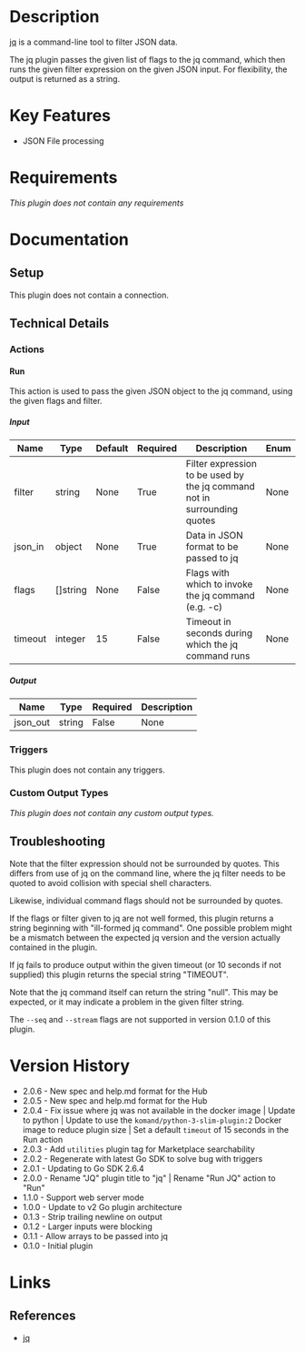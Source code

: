 # Description

[jq](https://stedolan.github.io/jq/) is a command-line tool to filter JSON data.

The jq plugin passes the given list of flags to the jq command, which then runs
the given filter expression on the given JSON input. For flexibility, the output is
returned as a string.

# Key Features

* JSON File processing

# Requirements

_This plugin does not contain any requirements_

# Documentation

## Setup

This plugin does not contain a connection.

## Technical Details

### Actions

#### Run

This action is used to pass the given JSON object to the jq command, using the given flags and filter.

##### Input

|Name|Type|Default|Required|Description|Enum|
|----|----|-------|--------|-----------|----|
|filter|string|None|True|Filter expression to be used by the jq command not in surrounding quotes|None|
|json_in|object|None|True|Data in JSON format to be passed to jq|None|
|flags|[]string|None|False|Flags with which to invoke the jq command (e.g. -c)|None|
|timeout|integer|15|False|Timeout in seconds during which the jq command runs|None|

##### Output

|Name|Type|Required|Description|
|----|----|--------|-----------|
|json_out|string|False|None|

### Triggers

This plugin does not contain any triggers.

### Custom Output Types

_This plugin does not contain any custom output types._

## Troubleshooting

Note that the filter expression should not be surrounded by quotes.
This differs from use of jq on the command line, where the jq filter
needs to be quoted to avoid collision with special shell characters.

Likewise, individual command flags should not be surrounded by
quotes.

If the flags or filter given to jq are not well formed, this plugin
returns a string beginning with "ill-formed jq command".  One
possible problem might be a mismatch between the expected jq version
and the version actually contained in the plugin.

If jq fails to produce output within the given timeout (or 10
seconds if not supplied) this plugin returns the special string
"TIMEOUT".

Note that the jq command itself can return the string "null".  This
may be expected, or it may indicate a problem in the given filter
string.

The `--seq` and `--stream` flags are not supported in version 0.1.0 of this plugin.

# Version History

* 2.0.6 - New spec and help.md format for the Hub
* 2.0.5 - New spec and help.md format for the Hub
* 2.0.4 - Fix issue where jq was not available in the docker image | Update to python | Update to use the `komand/python-3-slim-plugin:2` Docker image to reduce plugin size | Set a default `timeout` of 15 seconds in the Run action
* 2.0.3 - Add `utilities` plugin tag for Marketplace searchability
* 2.0.2 - Regenerate with latest Go SDK to solve bug with triggers
* 2.0.1 - Updating to Go SDK 2.6.4
* 2.0.0 - Rename "JQ" plugin title to "jq" | Rename "Run JQ" action to "Run"
* 1.1.0 - Support web server mode
* 1.0.0 - Update to v2 Go plugin architecture
* 0.1.3 - Strip trailing newline on output
* 0.1.2 - Larger inputs were blocking
* 0.1.1 - Allow arrays to be passed into jq
* 0.1.0 - Initial plugin

# Links

## References

* [jq](https://stedolan.github.io/jq/)

